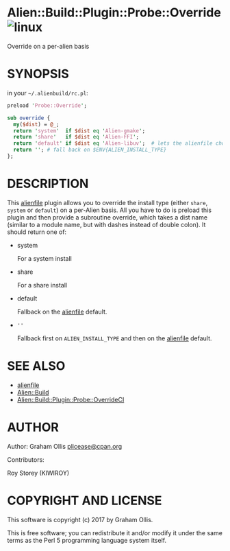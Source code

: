 # Alien::Build::Plugin::Probe::Override ![linux](https://github.com/PerlAlien/Alien-Build-Plugin-Probe-Override/workflows/linux/badge.svg)

Override on a per-alien basis

# SYNOPSIS

in your `~/.alienbuild/rc.pl`:

```perl
preload 'Probe::Override';

sub override {
  my($dist) = @_;
  return 'system'  if $dist eq 'Alien-gmake';
  return 'share'   if $dist eq 'Alien-FFI';
  return 'default' if $dist eq 'Alien-libuv';  # lets the alienfile choose
  return ''; # fall back on $ENV{ALIEN_INSTALL_TYPE}
};
```

# DESCRIPTION

This [alienfile](https://metacpan.org/pod/alienfile) plugin allows you to override the install type (either
`share`, `system` or `default`) on a per-Alien basis.  All you have to
do is preload this plugin and then provide a subroutine override, which
takes a dist name (similar to a module name, but with dashes instead of
double colon).  It should return one of:

- system

    For a system install

- share

    For a share install

- default

    Fallback on the [alienfile](https://metacpan.org/pod/alienfile) default.

- `''`

    Fallback first on `ALIEN_INSTALL_TYPE` and then on the [alienfile](https://metacpan.org/pod/alienfile) default.

# SEE ALSO

- [alienfile](https://metacpan.org/pod/alienfile)
- [Alien::Build](https://metacpan.org/pod/Alien::Build)
- [Alien::Build::Plugin::Probe::OverrideCI](https://metacpan.org/pod/Alien::Build::Plugin::Probe::OverrideCI)

# AUTHOR

Author: Graham Ollis <plicease@cpan.org>

Contributors:

Roy Storey (KIWIROY)

# COPYRIGHT AND LICENSE

This software is copyright (c) 2017 by Graham Ollis.

This is free software; you can redistribute it and/or modify it under
the same terms as the Perl 5 programming language system itself.
